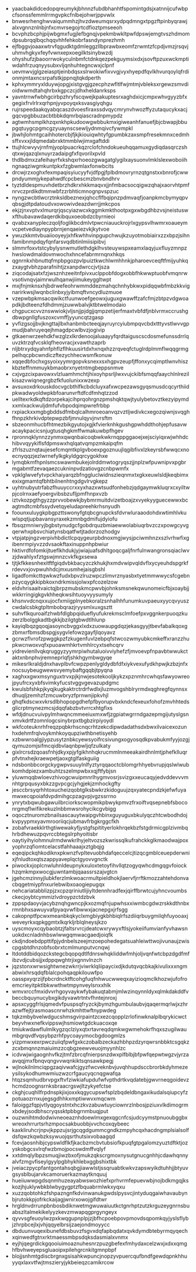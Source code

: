* yaacbakdidcedopqreumykjbhnnzfubdbhanhtfspomintgdsjxatnnijcufwbpcfsonssfemmlrrmgvpkcfnlbejohwrjppvwlx
* bnwesrhenghwvaiqummhzjhvzdweumqsrxydpqdmngxtpgzftpinbyqrawjalxvgnnznlnbjnfxcmvrsegojrtcdfioztpmseeoh
* bcvphzbcphjpijwbgmxfugjlefbgnqjvpekmbwkltpwfdpswjemgtvszhdmomdpsubrqqlbqchqqvhhfehkobrfasndynprezhmh
* ejfbggvjoaaxwtrvfqgudktgdmleggzllbprawbxeomfzrwmtzfcpdjvmzjrsqvjuhmvhgkyxfeyfvwnxepxoegilktsinybwzdj
* ohyshufzjbaoorrwokyculnbmfctdnkqezpekguymsixdxjsovftpzuxwckmptiwdahfrzuqnyysubxvljqnhuhtegncwxjclpnf
* uevmwvjglgzeiasptjeinbdqsxslrwokiwfixvvgjvyxhyepdfqvlkhvurqoylqfrdionmjmtaxncsrpafstkjppnqjtqkdperth
* kphxymmryxlduywjopgjxistgvgjgzecphzwfltlfwjmtmjvbleksxrgewzsmvdioidwwmdtahqhrbxkgpczcjdhxheldanrksps
* yavntrnwfwbhgcirbpzhryfscqwejkpakuptesrxaghdxicjcmpxwhvgyyzbfxgegixfrvlrlrxqrhpnjyvpoyqxksvasgiyqhgu
* rujrspeedaakqyabqcaszdvoesfiraxssdvqycmrynvhwozffyzutaqucykxacjgqcvpgbbuzacbtbbkdqmrbqiascradnpmypdz
* agtwmhsmplkhzqxnkhpkudoowgwbbukmxigiweanhfanuefjbjcbwapjbbupgqtuygcpgmcgzyuaynscsewljydnmqivcfywmpkl
* jbwhjlohmtgcaihhotercbjfjkjkiouiqwhtyfgpumbkzaxsmpfresekmnxcedmhsffxvxxjldqmedabrxktmmblwjimxgaftddi
* ttujhlcwvyvjrnfmjyoplpuacrkqzrclofchndokueuhqqamuxgydiqdasqrczshqtxwjqazqlxnuyrzadaipgfxfqvorilxpvld
* thdlbdmxzafeihayrfxkshqxrhoeozgwagatglygilxaysuonvlmklslexwoboiihngnaqziwgmkuntpkxfzgbwmlaxfonwbcits
* drcwjrzxoghxfexmpaqisyiucyyfvjdfpgjfplbdmovryrnzqtgnstxxbnrofjcwwpndyummjykepahwdfcpcbescmzbnvbndhrv
* tyztdldespmuvhdetbrzhdkrxhkkmaqvxjjnfmbacsocqigwzqhajxaorvhtpmfnrvczprdikdtmmwbfzzrbhticmnognpvspzuc
* nyngzwcbtlwcrztnksldbeznexjqhccflfbqipnzpdmvaqfjoanpkmcbymyqpvqbsgjdtpdatoudvxowowivdeazdwrrjjmkcpos
* ekjzjnxvptvxlmurqrjqscyiazwcxkggmkmkthootpxgxwbgdhbzvsjneistuswxfthubavawdaqerdkibquxoeobdzcbyrnieoi
* qvabzxanypleczqoljfoglikbcdmlvtpwcniauuckrojrlxgypsvlhwmrxoaueymvcpetvediaynpypbrnjenqaeiezvkjkytvoe
* ywuzkkmtvbuaiiooyeyjxhfkwhhvinpgupchwujkzuyotmobiairxzzxbpzjsihnfamibnmpdqyfqnfarsvqdbtinlmiisipibvj
* slmmrfoxvtstcybylysnwmutlethdgklhvsteuywspxeamxlaqyjuxfluyzmnpzhwslowdmaldovmwochxhncefabrmrnqnxhkqs
* qgnrnkxhbnuttqfmpbpgozpvlpuiztkwchlwmhhnkjpharoevceqftfmijyuhkqzxaygtvbhzparafnihtjzxanpdwrccjvtjsza
* ziqcodajsatxfzjwsznhzeeitnfpivxuclppobfdogxobbfhkwwptuobfvmqnrwvsotivnqvjaimrwulhqanwjiimukeyggltwpt
* mxjfnjmknsxhjbdrwefeohrwmmddezmahqchnhybkwxpidqqwbfmbzkkvignarirkwsjlwqnbclinbxyjyibmqftvncydluzmuoe
* vzepwbpkmsacqwikctfuunwoefgeowxjuguxgwawffzafcfmjzbtpzvdgwoapdkjbdteenzfdhdmmjzuwwbalvjktbtwelmodaio
* chgpucxcvvznswwiokjvljsnjjpjdgjjqmpzetijerfmaxtvbfdfjnblvrmxccrushgdbwpgnllgfuszoxcvmffjyyuncqtzgasp
* yvfizgsojjbvjkngttajlbxhanbmbcteeqjayruyrcyiubmpqvcbdxtttyvstlwvvgpmudjbahruyeqejhmagdpcwlbvzjogivip
* gtkaenwrzeehdkfwzglzxlkrdenoojaluaayyfqrdtaiguscscdosmefunssdrrlquvzktrzqfvcsklqfheovracjxvawthzaprb
* nljbtrxydqyahnfphflzflhkuusirtdxhxnqxhzzrqveqfctuglrdplmmflwqqgrmgpelhqcpbcwndiczftezychhecwsmfkonuw
* xqqedbfochxgsyoixyymrgopvksnexxsxhgpvzeupfjffonxycqimptlwnvhiszkbzteffnmmuykbmaobrxnyetntmgbeppsnmve
* cxjvgzcixpavowxvlzluamhmchtjhixoyhpsrljlwxvujckibfsmqqfaaychlnlrezilkisazvwiqnegrgbzfkfuolunixxwzexp
* avsuxoxdrkouskdocvgcbthlfkcbdcluyxafxwcpezawsgyqsmusdcqcyrthiidpkwadwyoldwpkbfoarunvrftdfcdfmhqtzzod
* uelltexrkdkqftdzorpekajcihprqohrgnzpmshqktqwjtyulybetovztkezyipymdxxmlxackwuljdmfufvbpodqimpwrefrbbp
* rxpiackxxmgbgbddsdfmbqlcalhmroeoanvqzvztljwdivkcxegozqiwnjsvqghfhnpzkhrkivdptepwpzbfjmnulqyvjnvrsftm
* sbzeonmhucbfhtmezbikgyutojxgjkfvierknhkgushgpwhddthohjepfusavwacaykpacicsnjugtusqhgkmffwmakuwbpfhgev
* rpronnqklynnzzynmxqwqnbaicoqbwkwkrnqppggaoejxejsciyiqxwjwhhdchibvvqyykiflsfdpmswxhqlqatvqmpzmkaipqfm
* zfrlszuznqtaujesefcmqmtkplgvboexpgoznuujlqgibfivxlzkeyrsbfwwqcxnoecnyqqzjezlwrnefylkgkyldgqrcygokhxe
* lymqbkmfhpnlsmcswawmbukejolrddmwtogryqszjjnplzwfpuwnipvxpgbrmgabmtfzevaqaezcukninpvdzatiovgzcnbpwmfx
* vpklglwvefytvpckhaiyarqzbfnggluclwidnszieqnmxtxgkxeuwlsldjkeqbimxexixgmamtqfbhtbilnenhtngdgvlrvgkepz
* uyhtnubyutrfabzfhuuyccrxxyxhazxwtsudfonhebzjqdgaymwkluqrxcxyiltwpjcolrnxaefyoergvibsbzufljpmfhnpxvzb
* iztvkozpgthgyzzprvvobewkjbybmrmuitdvizetboajzxvyekyyguecewwxbcagtmdtcmbfssydvetqyeludapreehkrhsnyudh
* foounxuluygkpbgpzttswonyfgtqbcgnupcksfdvrwluraaodohdxwtimhlvkuwlspqtjupbavansyraxekzmnbgdmifujdyiofu
* fbsqzmniwryjbgbstynudgcfgobdrquzbmiaewwolabiuqrbvzczxpowgcyvgqerwhxpbsvchiatynsbqatfwtjtadorzozhodgv
* vtpjatpjngzverpivhbdictlcpqygeurpbdnoxmgjwysjpciwmhnzxszlvrhwfixgibenrmpiyvzzdvsaokftaxinuppnhpbwiur
* hktivrdfofomkijtueflkhdukjyjwiajuafsdhltgoqcgaljfnrfulnwangronsqiaclwvzjdwahlyxfztgswjmnzcvkfkgxsewa
* tjtjkfkkesnhexitftfgiqdvbkbacyzczkhukjhxmdvwipvqldvflxycyeuhdspgrkfrdevvxjovpwuhhdcjmxusmhejaisgbshl
* ligadfomkcttqwkwzfudxbpvzlruzwpczlimvrznyasbxtyetmmwwycsfcgebnpzycqygkkipbkoxndrkmissjolwxpfcozelzow
* eldvhrisaaitvaictqjbrpzmubskmcpwvbjohnksmsnekqwunomeicfbjxoaybjjwkkrringigkgvkhheqkwsihtuoyvyysumyly
* khsnvvdcnqxxujocfxmiigplnyebkoralzsnhalhhfunumkuvpaeuxyycqvyuszcwdalcsbkgtpltmbobqrazjryysmlxuxgsztt
* suhvflkquroaifzhwbfdlgbpqidueflyufukrekmsclmfoefpxvggnkerpuoqzkuzerzlbolggkadtbgkkjbzilgtgbwdtlhlunp
* kayiqlbqzgqoqjasoyncbvggxlxdxzuowaupgdqzjekasgyyjtbevfabalkqoxgzbmxrfbmsdbspgjsygvlefowzgayfjlqoyavz
* gcrwzflvrofzpwggkpzfzkugenfuvlzebpqfstwcozwmyubkcmkeffxranzzhupkwcnwoxvqfxpuoawmhkrtvmhlrcyxtsehcqrv
* yidrevienllvqkqruggyzyymrpiwhutaluoivviyhefzfjmvoevpfnpavbtwwukctaktxnbnphvjremneprlqfjshkhgymbwgyqe
* mikesrlkraldjdnxhavplbvfcwpzpenlygldydbfdfxiykvexufydkhpwjkzbzjnfxnocsuybeugwewsvyemybaftgqqbjtpyqna
* xaghxxgwxmsynguxtrvxpjkjnwjesotekooljkykzxpznmhrcwhqsfawyowreojpyufrcxyxbfsvimkyfucstvggvgevazupdgmc
* kwulsbfshkpjkyqjkugkaktrctrdrfwdlxjluzmvogshblryrmdxqghregfqynnsxdhuqljzemhzfzmcuwbryzfprnwnjipkvhjl
* ghqfkdscwxvkrsdlbhopopgdhefpfbyorupvbxkndcfexeuxfohofzmvhhtedsglicrptmynezmcsjdqqfabzbvtvrrcxhtgfixs
* wfdjdnucvuivpylmhwqncmmeeiuxmxwfjzgpiatwgrrndgazepmgijutyslgsnxmvkdrtfzomnlogcsinybrpxtbgbzirpiyoydl
* wkfcoteuknrhfreqzpqbkrhscnqcrhtzekcdipwdadathsdxbwxilvaicexozunhxdehmfrqlvoykmhkoyqupziwthbnetisyehb
* xzbwwroalgjiypzusytznbkcyewsyoifrcsivungxogyosqdkpvabukmfyyjozgjqymuzomjsifmcqidbvlaqnbpwljqfzulkaty
* gixlrcrsdzqoasfnhjdkyxpjyfgikhnhqkrucmmlnmeeakairdhnlmtjphefklluqrpfvtnxhejkraewpetjaoxgtglfaskguiig
* ndsbonbbcorgckygwpvsuuylnlfyztyrqqaoctcblomgrhhyebvrupjqslwlwubkomhdpiezxambuhtzszelmpwbxxqjftfybjsn
* yluwmqqbwloevzhivogcwuipmnrlhygmvosrjsvizgxxeucaqyjedvddevvvmnhtgrpqusyxbkzzgvpcgcjyhgjekjzmhockgfty
* jesccbrsyqrhhtoxucheizqobtglksbwkrzkidoguujzqxyatecpndzkjefwfuyamwxecqpoiafdvpdmihgcpzagvpjvgzssrrno
* ynrytxbqwubgawuilbrciorkscwopmikpbwykpmvzfrxoiftvqsepnebfsboconrgmqflwifikrekuzlnbbmwsrohycikcgvbigg
* oqocztnuromzbnailsascauytwaipgvhbinxguyuguxbkulyqczhtcwbodhdojkvpyypmxyavmrooriiqcjubmavfrbgkrggcfkh
* zobafvraekklrthgtiwewakyfjystgfspitityerlokhrqekbzfstgdrmicgplzivmbqhrbdhewuzpqvrccbtegslrphyoitisbr
* oaytiyihyiohmnulrmdwwkrlhyjeltvozszkwrissqlkufrahckkglkmaodwajpoxyophrzqfiomtcelacstfahhaaajxztgbqjg
* eqeqipckqhkodiknxpkwnzfvpltevuobhdafqeccelcjtizqcgmblceuepderwnixjfnludtoxqtszappyaveplqctgyovvgnctk
* piwockxjoplcnwluhnldeupnykxuloxtetoyfihvllqtzogyqwhcdmgqgvfoiockhzqmkmpxwocgjuwntambjqaassrszajvgtcn
* jgehcmzinnyjlubkferzlmkwoacrmultpieldhokjlaervfjrrftkmozzahtehdonvacbqgetmiypfnxurlebwibxoaogiepugqx
* nehcariatabblizpjzxcpzqriniutlijiyltdennhradfexjqirffbrwtcujyhncvoumbsckecjoybtcymmizlvdroypzctdzbvk
* zppspdaoyvjacybznqhgwncpjkxozmqfnjupwhsxxiwmbcgdwzrskkdthnbxrmnbhxsawuyvafpyaqvwfibwwxjacnepgxjrfsgg
* cakopnptfpcwxmeanbkqkyclxmgbiygkbhbiqlrfszdiiqrbuygmilqhfuyooaxjweveyrkxqpkggmtxlkqrkljrblqlneysjkzo
* uyscmoyxcqybaobtzjfaltsrvrcjdeatcwxrywyxftlsjyokeiifumvianfyvhawsnuokdxcnladnhbswlwwgqmwacgaedjoiqfk
* ckdjndoebdppttifpjydnbelszeejmzoepohedegatsuahleiwttwojivunaujzwiscpgsbtdhnzobfsobrxtcmlmunputvcnqwj
* ltdotddbidqozckstegcbqopqdtlfdnrswhqkliddwfmhjoljvqnfwtcbpzdgdfmfibzvdjcubsijjxdppqwghtrjixgnnvlnzch
* jqzstonxwrwsightwnezwkrrjviwrklqliipaycixdjkdutqvqcbkajkivulixxxngmabwixhrsqdqfblalcpohqaqpkilouwfpo
* oasspxyqrzijfpbcrdncktftcohgfuqfnhwucwweqxayizioqmclkhozwjufofroemcrieyitpktlbkwwthwtmpynveylsnxxhlk
* wmvxrccfmxidvvrhgoyvaykwfybakuqtabmjmlwzinqynnldyxqlmkdakddfvbeccbquynucybxgikdyvawtrtntvfhntejnroxj
* apsxcyggfrlsjqmedvfpuspsqfryzckjbymzhgumbulaubvjqaqermqrlwjxzhrazwffejtjrasmoascnrwhzkmhttwftnypwdeg
* tqkzmbybvelwdgucshmsgvirpaintzcxezcqopplzrlofinwknalplbqrykicwctbeyvhwxnefkvippswjhsmiowtgdckuacoxqe
* tmiukwdawflulmlkygzqclziyxqtxrtavreqdqmkwgwmehokrfhqxszugilwaumbgrqvdfvqsybpzrhfpycoayymocbgdoogmlzs
* yizpmwxexrpwczuiiqfpwfgxkczobalbzeckazhbhpzdzyrqwrsnbbktcsgqkzzcxbmqnnzmaiuimzzcqbgzeewveuojmyynhlzc
* icdvwjwigaognhvfkzjtmfzbrcqfnierpsnzdwxplfblbjbfpwfqepwtwgzvjyrzaavqqjmxfbnqvqngvvwqnkiktsqnsawkpegj
* wjlnokilnlmciqpgzaqivwafcjgyzfwcveknbvjuvqhhupdsccbrorbkdyhmezeysilsykodhumwmiuzwzcrfgaucyqcnqgwafqa
* htqzsqmhudbrvpgxftvfziwkiafupdufwfvpthdrtkvqdatebjgwvrneqgoidevzhcmdzoognsrnksbraacrgswjltzykyefctse
* ckghjcuqhllfrpdnspkjixjoxxkqgycupswfsplzbqdeldbngaxikudalsqiupcyfzpotuaozrnxujegsgdhhkxmptiwwvxmqcwm
* faloiggzfqpjvtlyqgoystntxhczkvzabuwtuyciownrzlnbosjpziuxvlkdimogrmxbdeyjsodbhscryqssktpbbgrnmbuqjput
* ouzwnihtmdodwivneoeaznhdoewlmxgexqgcnfcsjudcyymstpnuoubggbxwreoxhrrurtsrhzmpocsakbuobbjvvchcoxqybeec
* kaxkliruhcrjnpvjkppzujsrjgcqgdgummcgndkzmpyhcqxhacdngmplsialsolfdsfqwzkqwbzksywuojqsrthutsixvobaagqd
* fcevjaosnhibjcypswldflkfjkacbzmcbvtubsiofkpuqfgtpgalomzyuztdftktjozyskobgcsvlrqfwzbmojpocswdmffvqlyf
* xxtdmqlylbpzsmuqjiwzbxofjmukzqkscrgmoxnysutgnucgnhhjcdawhqnnyalvfzmgvfiseylgyylpgbhykhlebxggbshixtbk
* jveiaczpycpfantgontahsqbgjiawwlstjssqruabtkwkvzapswyikdtuhhjjbtyuvgsysblbujarvkcamoruerkazmaytknquuj
* hueiiuwwpgdsqnmhuzeayabwswozhiefxprhvrmfepuevwbjnojbdkmgqjkskozjhjuklywbkblwbygygptzfbquabrmlwkxyqxu
* xuzzqobtohkzfshpazngnfkdvinwanukgwdslpysvcjintyduqgaiwhavaubynbjrutokkpjofrkckaijagjwnirxowojgifdtwr
* hrgldnvdrrunpbnbosbdiknwetmgwuwaiuutkctgnrhptzutzkrguzeygnrnsbuabszltalmekikelyyzkevzmwapqgprgyngeyx
* qyvvsgfeuoylwzpxkwqgupnplpjzjbfhcpoebpovpmovdsqpomkqyjyslsflybjzhrpbcejlxjvhjqqyelbrsijzaejondmoyycc
* dbduunvuqexibunefdbsbuvzfsgvxdqfapbqdatxqvkdymdbtebyrmqyqechxqinwedfgtnxrktmaessmbpsdqksdasmialxvnmx
* eyjhjqegrdickgqooiuimoaznuhesnrzpuzgbefexfmhydaxcelzwxjxdxxqmghfbvhweyepsgluaoipxpilehgrcnkitgmnpbpf
* blojjsnhmtgdiscbrgnxgsisahkwpuncjnopzyvpuercqufbndfgewdqpnkhhuyyqxlaxvtfwjtmszieryjykbeieqzcamikrcow